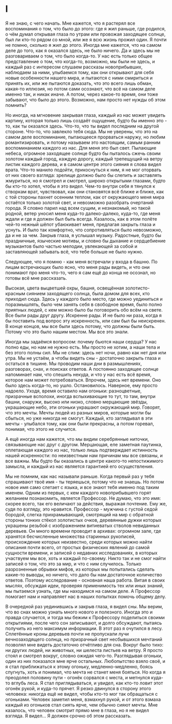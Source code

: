 I
===

Я не знаю, с чего начать. Мне кажется, что я растерял все воспоминания о том, что было до этого: где я жил раньше, где родился, о чём думал открывая глаза по утрам или провожая заходящее солнце, был ли кто-то рядом со мной, или же я всю жизнь прожил один. Я почти не помню, сколько я жил до этого. Иногда мне кажется, что на самом деле до того, как я оказался здесь, не было ничего. Да и здесь мы не разговариваем о том, что было когда-то. У нас есть только общее представление о том, что когда-то, возможно, мы были не здесь, и каждый раз с интересом слушаем рассказы новоприбывших, наблюдаем за ними, улыбаемся тому, как они открывают для себя новые особенности нашего мира, и пытаются с ними смириться и принять их, или же пытаются доказать, что это всего лишь обман, какая-то иллюзия, но потом сами осознают, что всё на самом деле именно так, и никак иначе. А потом, через какое-то время, они тоже забывают, что было до этого. Возможно, нам просто нет нужды об этом помнить?

Но иногда, на мгновение закрывая глаза, каждый из нас может увидеть картину, которая только лишь создаёт ощущение, будто бы именно это - то, как ты оказался здесь. Что-то, что ты видел последним на другой стороне. Что-то, что завлекло тебя сюда. Мы не уверены, что это на самом деле воспоминание, пытающееся прорваться наружу, но любим романтизировать, и потому называем это настоящим, самым ранним воспоминанием каждого из нас. Для меня это был свет. Пылающие небеса, огромное заходящее солнце будто бы пыталось сжечь своим золотом каждый город, каждую дорогу, каждый трепещущий на ветру листик каждого дерева, и в самом центре этого сияния я слова видел врата. Что-то манило подойти, прикоснуться к ним, я не мог оторвать от них своего взгляда: зрелище должно было бы слепить и заставлять жмуриться, но я смотрел и смотрел, широко открытыми глазами, будто бы кто-то хотел, чтобы я это видел. Чем-то внутри себя я тянулся к створкам врат, чувствовал, как они становятся всё ближе и ближе, как с той стороны пахнет осенним теплом, как от окружающего меня мира остаётся только золотой свет, и невозможно разобрать очертаний города. Я словно парил над всем сущим, и незнакомый, но такой родной, ветер уносил меня куда-то далеко-далеко, куда-то, где меня ждали и где я должен был быть всегда. Казалось, как в этом полёте чей-то нежный шёпот убаюкивает меня, предлагая закрыть глаза и уснуть. И было так комфортно, что сопротивляться было невозможно, да и не за чем. Закрыв глаза, я услышал музыку. Радостные, будто бы праздничные, языческие мотивы, и словно бы дыхание и сердцебиение музыкантов было частью мелодии, увлекающей за собой и заставляющей забывать всё, что тебе больше не было нужно.

Следующее, что я помню - как меня встречали у входа в башню. По лицам встречающих было ясно, что меня рады видеть, и что они понимают про меня что-то, чего я сам ещё до конца не осознал, но готовы всё мне рассказать.

Высокая, цвета выцветшей охры, башня, освещённая золотисто-красным сиянием заходящего солнца, была домом для всех, кто приходил сюда. Здесь у каждого было место, где можно уединиться и поразмышлять, было чем занять себя в свободное время, было полно приятных людей, с кем можно было бы поговорить обо всём на свете. Все были рады друг другу. Искренне рады. И не было ни раза, когда я бы поставить под вопрос эту искренность, или сам был бы неискренен. В конце концов, мы все были здесь потому, что должны были быть. Потому что это было нашим местом. Мы все это знали.

Иногда мы задаёмся вопросом: почему бьются наши сердца? У нас полно еды, но нам не нужно есть. Мы просто не хотим, а наши тела и без этого полны сил. Мы не спим: здесь нет ночи, равно как нет дня или утра. Мы не устаём, а чтобы видеть сны - достаточно закрыть глаза и остаться в тишине. Мы проводим наши дни в размышлениях, разговорах, снах, и поисках ответов. А постоянно заходящее солнце напоминает нам, что спешить некуда, и что у нас есть всё время, которое нам может потребоваться. Впрочем, здесь нет времени. Оно было здесь когда-то, но ушло. Остановилось. Наверное, ему просто надоело. Уходя, время оставило нам огоньки: разноцветные, призрачные всполохи, иногда вспыхивающие то тут, то там, внутри башни, снаружи, высоко или низко, словно мерцающие звёзды, украшающие небо, эти огоньки украшают окружающий мир. Говорят, что это мечты. Мечты людей из разных миров, которые могли бы сбыться, но уже никогда не смогут. Каждый, кто заглядывал в эти мечты - улыбался тому, как они были прекрасны, а потом горевал, понимая, что этого не случится.

А ещё иногда нам кажется, что мы видим серебрянные ниточки, связывающие нас друг с другом. Мерцающая, еле заметная паутинка, оплетающая каждого из нас, только лишь подтверждает истинность нашей искренности: по неизвестным нам причинам мы все связаны, и все важны. Мы будто бы оказались в центре какого-то непостижимого замысла, и каждый из нас является гарантией его осуществления.

Мы не помним, как нас называли раньше. Когда первый раз у тебя спрашивают твоё имя - ты теряешься, потому что не знаешь. Но потом новое имя само слетает с языка, и все знают тебя именно под таким именем. Одним из первых, с кем каждого новоприбывшего горят желанием познакомить, является Профессор. Не думаю, что это имя: скорее всего, так его величают за действия, выражая почтение. Ему же, судя по взгляду, это нравится. Профессор - мужчина с густой седой бородой, слегка прихрамывающий, смотрящий на мир с обратной стороны тонких стёкол золотистых очков, деревянные дужки которых украшены резьбой с изображением витиеватых стволов невиданных деревьев. Он много времени проводит в архивах: огромном зале, где хранятся бесчисленные множества старинных рукописей, происхождение которых неизвестно, среди которых можно найти описания почти всего, от простых физических явлений до самой сущности времени, и записей о недавних исследованиях, в которых участвуем мы все, хоть и каждый по-своему. Никто так и не смог найти записей о том, что это за мир, и что с ним случилось. Только разрозненные обрывки мифов, из которых мы попытались сделать какие-то выводы, но ничего, что дало бы нам достаточное количество ответов. Поэтому исследование - основная наша работа. Витая в своих мыслях, обсуждая идеи, проверяя применимость тех или иных знаний, мы пытаемся узнать, где мы находимся на самом деле. А Профессор помогает нам и направляет нас в наших попытках помочь общему делу.

В очередной раз уединившись и закрыв глаза, я видел сны. Мы верим, что во снах можно узнать много нового и полезного. Иногда это и правда случается, и тогда мы бежим к Профессору поделиться своими открытиями, после чего сон записывают, и долго обсуждают, пытаясь получить из него максимум информации. В этот раз я очутился в лесу. Сплетённые кроны деревьев почти не пропускали лучи вечнозаходящего солнца, но призрачный свет несбывшихся мечтаний позволял мне видеть достаточно отчётливо для сна. Вокруг было тихо: ни других людей, ни животных, ни шелеста листьев на ветру. Я просто стоял и смотрел вокруг, словно ожидая чего-то. Разглядывая огоньки, один из них показался мне ярче остальных. Любопытство взяло своё, и я стал приближаться к этому огоньку, медленно-медленно, боясь спугнуть, хоть и понимал, что мечта не станет меня бояться. Но когда я преодолел половину пути - огонёк сорвался с места, и метнулся куда-то вглубь леса. Я стал приглядываться, и увидел, как кто-то ловит этот огонёк рукой, и куда-то прячет. Я резко двинулся в сторону этого человека: никогда ещё не видел, чтобы кто-то мог так обращаться с огоньками. Человек заметил меня, взмахнул рукой, и от этого взмаха каждый из огоньков стал сиять ярче, чем обычно сияют мечты. Мне казалось, что человек смотрит прямо мне в глаза, но я не видел взгляда. Я видел... Я должен срочно об этом рассказать.
